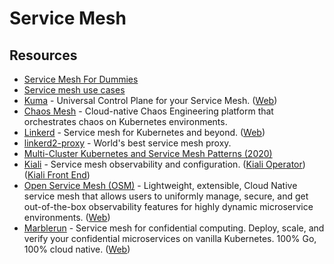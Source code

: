 # Service Mesh

## Resources

- [Service Mesh For Dummies](https://www.vmware.com/content/dam/learn/en/amer/fy21/pdf/498818_Service_Mesh_for_Dummies.pdf)
- [Service mesh use cases](https://lucperkins.dev/blog/service-mesh-use-cases/)
- [Kuma](https://github.com/Kong/kuma) - Universal Control Plane for your Service Mesh. ([Web](https://kuma.io/))
- [Chaos Mesh](https://github.com/pingcap/chaos-mesh) - Cloud-native Chaos Engineering platform that orchestrates chaos on Kubernetes environments.
- [Linkerd](https://github.com/linkerd/linkerd2) - Service mesh for Kubernetes and beyond. ([Web](https://linkerd.io/))
- [linkerd2-proxy](https://github.com/linkerd/linkerd2-proxy) - World's best service mesh proxy.
- [Multi-Cluster Kubernetes and Service Mesh Patterns (2020)](https://www.solo.io/blog/webinar-recap-multi-cluster-kubernetes-and-service-mesh-patterns/)
- [Kiali](https://kiali.io/) - Service mesh observability and configuration. ([Kiali Operator](https://github.com/kiali/kiali-operator)) ([Kiali Front End](https://github.com/kiali/kiali-ui))
- [Open Service Mesh (OSM)](https://github.com/openservicemesh/osm) - Lightweight, extensible, Cloud Native service mesh that allows users to uniformly manage, secure, and get out-of-the-box observability features for highly dynamic microservice environments. ([Web](https://openservicemesh.io/))
- [Marblerun](https://github.com/edgelesssys/marblerun) - Service mesh for confidential computing. Deploy, scale, and verify your confidential microservices on vanilla Kubernetes. 100% Go, 100% cloud native. ([Web](https://marblerun.sh/))
